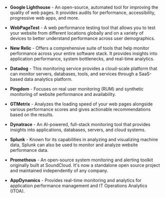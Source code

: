 
- **Google Lighthouse** - An open-source, automated tool for improving the quality of web pages. It provides audits for performance, accessibility, progressive web apps, and more.
    
- **WebPageTest** - A web performance testing tool that allows you to test your website from different locations globally and on a variety of devices to better understand performance across user demographics.
    
- **New Relic** - Offers a comprehensive suite of tools that help monitor performance across your entire software stack. It provides insights into application performance, system bottlenecks, and real-time analytics.
    
- **Datadog** - This monitoring service provides a cloud-scale platform that can monitor servers, databases, tools, and services through a SaaS-based data analytics platform.
    
- **Pingdom** - Focuses on real user monitoring (RUM) and synthetic monitoring of website performance and availability.
    
- **GTMetrix** - Analyzes the loading speed of your web pages alongside various performance scores and gives actionable recommendations based on the results.
    
- **Dynatrace** - An AI-powered, full-stack monitoring tool that provides insights into applications, databases, servers, and cloud systems.
    
- **Splunk** - Known for its capabilities in analyzing and visualizing machine data, Splunk can also be used to monitor and analyze website performance data.
    
- **Prometheus** - An open-source system monitoring and alerting toolkit originally built at SoundCloud. It's now a standalone open source project and maintained independently of any company.
    
- **AppDynamics** - Provides real-time monitoring and analytics for application performance management and IT Operations Analytics (ITOA).